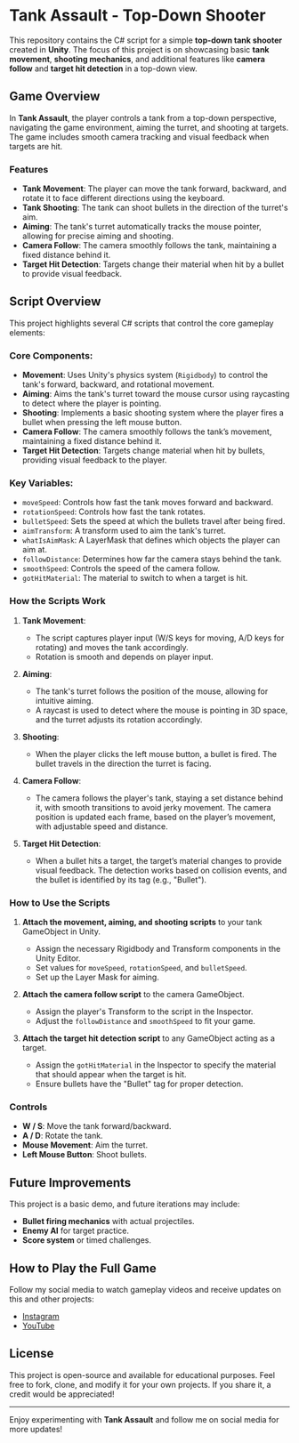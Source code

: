 # Tank Assault - Top-Down Shooter

This repository contains the C# script for a simple **top-down tank shooter** created in **Unity**. The focus of this project is on showcasing basic **tank movement**, **shooting mechanics**, and additional features like **camera follow** and **target hit detection** in a top-down view.

## Game Overview

In **Tank Assault**, the player controls a tank from a top-down perspective, navigating the game environment, aiming the turret, and shooting at targets. The game includes smooth camera tracking and visual feedback when targets are hit.

### Features

- **Tank Movement**: The player can move the tank forward, backward, and rotate it to face different directions using the keyboard.
- **Tank Shooting**: The tank can shoot bullets in the direction of the turret's aim.
- **Aiming**: The tank's turret automatically tracks the mouse pointer, allowing for precise aiming and shooting.
- **Camera Follow**: The camera smoothly follows the tank, maintaining a fixed distance behind it.
- **Target Hit Detection**: Targets change their material when hit by a bullet to provide visual feedback.

## Script Overview

This project highlights several C# scripts that control the core gameplay elements:

### Core Components:

- **Movement**: Uses Unity's physics system (`Rigidbody`) to control the tank's forward, backward, and rotational movement.
- **Aiming**: Aims the tank's turret toward the mouse cursor using raycasting to detect where the player is pointing.
- **Shooting**: Implements a basic shooting system where the player fires a bullet when pressing the left mouse button.
- **Camera Follow**: The camera smoothly follows the tank’s movement, maintaining a fixed distance behind it.
- **Target Hit Detection**: Targets change material when hit by bullets, providing visual feedback to the player.

### Key Variables:
- `moveSpeed`: Controls how fast the tank moves forward and backward.
- `rotationSpeed`: Controls how fast the tank rotates.
- `bulletSpeed`: Sets the speed at which the bullets travel after being fired.
- `aimTransform`: A transform used to aim the tank's turret.
- `whatIsAimMask`: A LayerMask that defines which objects the player can aim at.
- `followDistance`: Determines how far the camera stays behind the tank.
- `smoothSpeed`: Controls the speed of the camera follow.
- `gotHitMaterial`: The material to switch to when a target is hit.

### How the Scripts Work

1. **Tank Movement**:
   - The script captures player input (W/S keys for moving, A/D keys for rotating) and moves the tank accordingly.
   - Rotation is smooth and depends on player input.

2. **Aiming**:
   - The tank's turret follows the position of the mouse, allowing for intuitive aiming.
   - A raycast is used to detect where the mouse is pointing in 3D space, and the turret adjusts its rotation accordingly.

3. **Shooting**:
   - When the player clicks the left mouse button, a bullet is fired. The bullet travels in the direction the turret is facing.

4. **Camera Follow**:
   - The camera follows the player's tank, staying a set distance behind it, with smooth transitions to avoid jerky movement. The camera position is updated each frame, based on the player’s movement, with adjustable speed and distance.

5. **Target Hit Detection**:
   - When a bullet hits a target, the target’s material changes to provide visual feedback. The detection works based on collision events, and the bullet is identified by its tag (e.g., "Bullet").

### How to Use the Scripts

1. **Attach the movement, aiming, and shooting scripts** to your tank GameObject in Unity.
   - Assign the necessary Rigidbody and Transform components in the Unity Editor.
   - Set values for `moveSpeed`, `rotationSpeed`, and `bulletSpeed`.
   - Set up the Layer Mask for aiming.

2. **Attach the camera follow script** to the camera GameObject.
   - Assign the player's Transform to the script in the Inspector.
   - Adjust the `followDistance` and `smoothSpeed` to fit your game.

3. **Attach the target hit detection script** to any GameObject acting as a target.
   - Assign the `gotHitMaterial` in the Inspector to specify the material that should appear when the target is hit.
   - Ensure bullets have the "Bullet" tag for proper detection.

### Controls
- **W / S**: Move the tank forward/backward.
- **A / D**: Rotate the tank.
- **Mouse Movement**: Aim the turret.
- **Left Mouse Button**: Shoot bullets.

## Future Improvements

This project is a basic demo, and future iterations may include:
- **Bullet firing mechanics** with actual projectiles.
- **Enemy AI** for target practice.
- **Score system** or timed challenges.

## How to Play the Full Game

Follow my social media to watch gameplay videos and receive updates on this and other projects:

- [Instagram](https://www.instagram.com/peppeproduction/?hl=en)
- [YouTube](https://www.youtube.com/shorts/iVWYiI2XHeI)

## License

This project is open-source and available for educational purposes. Feel free to fork, clone, and modify it for your own projects. If you share it, a credit would be appreciated!

---

Enjoy experimenting with **Tank Assault** and follow me on social media for more updates!
